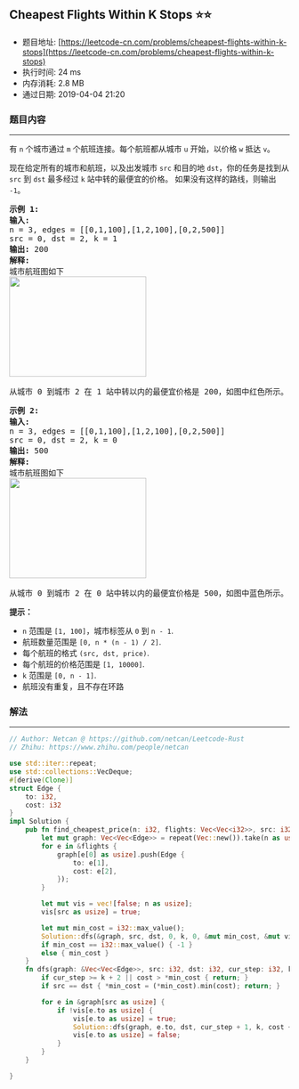## Cheapest Flights Within K Stops :star::star:
- 题目地址: [https://leetcode-cn.com/problems/cheapest-flights-within-k-stops](https://leetcode-cn.com/problems/cheapest-flights-within-k-stops)
- 执行时间: 24 ms 
- 内存消耗: 2.8 MB
- 通过日期: 2019-04-04 21:20

### 题目内容
---
<p>有 <code>n</code> 个城市通过 <code>m</code> 个航班连接。每个航班都从城市 <code>u</code> 开始，以价格 <code>w</code> 抵达 <code>v</code>。</p>

<p>现在给定所有的城市和航班，以及出发城市 <code>src</code> 和目的地 <code>dst</code>，你的任务是找到从 <code>src</code> 到 <code>dst</code> 最多经过 <code>k</code> 站中转的最便宜的价格。 如果没有这样的路线，则输出 <code>-1</code>。</p>

<pre><strong>示例 1:</strong>
<strong>输入:</strong> 
n = 3, edges = [[0,1,100],[1,2,100],[0,2,500]]
src = 0, dst = 2, k = 1
<strong>输出:</strong> 200
<strong>解释:</strong> 
城市航班图如下
<img alt="" src="https://s3-lc-upload.s3.amazonaws.com/uploads/2018/02/16/995.png" style="height: 180px; width: 246px;">

从城市 0 到城市 2 在 1 站中转以内的最便宜价格是 200，如图中红色所示。</pre>

<pre><strong>示例 2:</strong>
<strong>输入:</strong> 
n = 3, edges = [[0,1,100],[1,2,100],[0,2,500]]
src = 0, dst = 2, k = 0
<strong>输出:</strong> 500
<strong>解释:</strong> 
城市航班图如下
<img alt="" src="https://s3-lc-upload.s3.amazonaws.com/uploads/2018/02/16/995.png" style="height: 180px; width: 246px;">

从城市 0 到城市 2 在 0 站中转以内的最便宜价格是 500，如图中蓝色所示。</pre>

<p><strong>提示：</strong></p>

<ul>
	<li><code>n</code> 范围是 <code>[1, 100]</code>，城市标签从 <code>0</code> 到 <code>n</code><code> - 1</code>.</li>
	<li>航班数量范围是 <code>[0, n * (n - 1) / 2]</code>.</li>
	<li>每个航班的格式 <code>(src, </code><code>dst</code><code>, price)</code>.</li>
	<li>每个航班的价格范围是 <code>[1, 10000]</code>.</li>
	<li><code>k</code> 范围是 <code>[0, n - 1]</code>.</li>
	<li>航班没有重复，且不存在环路</li>
</ul>


### 解法
---
```rust
// Author: Netcan @ https://github.com/netcan/Leetcode-Rust
// Zhihu: https://www.zhihu.com/people/netcan

use std::iter::repeat;
use std::collections::VecDeque;
#[derive(Clone)]
struct Edge {
    to: i32,
    cost: i32
}
impl Solution {
    pub fn find_cheapest_price(n: i32, flights: Vec<Vec<i32>>, src: i32, dst: i32, k: i32) -> i32 {
        let mut graph: Vec<Vec<Edge>> = repeat(Vec::new()).take(n as usize).collect();
        for e in &flights {
            graph[e[0] as usize].push(Edge {
                to: e[1],
                cost: e[2],
            });
        }

        let mut vis = vec![false; n as usize];
        vis[src as usize] = true;

        let mut min_cost = i32::max_value();
        Solution::dfs(&graph, src, dst, 0, k, 0, &mut min_cost, &mut vis);
        if min_cost == i32::max_value() { -1 }
        else { min_cost }
    }
    fn dfs(graph: &Vec<Vec<Edge>>, src: i32, dst: i32, cur_step: i32, k: i32, cost: i32, min_cost: &mut i32, vis: &mut Vec<bool>) {
        if cur_step >= k + 2 || cost > *min_cost { return; }
        if src == dst { *min_cost = (*min_cost).min(cost); return; }

        for e in &graph[src as usize] {
            if !vis[e.to as usize] {
                vis[e.to as usize] = true;
                Solution::dfs(graph, e.to, dst, cur_step + 1, k, cost + e.cost, min_cost, vis);
                vis[e.to as usize] = false;
            }
        }
    }

}

```